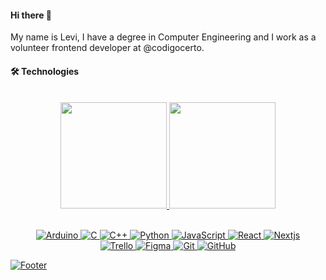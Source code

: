 <!-- Olá, seja bem vindo ao meu README @carlos-levi-->

#### Hi there 🦀

<!--⚡ Meu nome é Levi, sou formado em Engenharia de Computação e atuo como desenvolvedor frontend voluntário na @CodigoCerto.>

<!--Durante minha graduação, adquiri conhecimentos sólidos em **algoritmos e estruturas de dados, arquitetura e organização de computadores, eletrônica e inteligência artificial**. Essas experiências têm sido fundamentais para desenvolver meu raciocínio lógico e habilidades de resolução de problemas.-->


My name is Levi, I have a degree in Computer Engineering and I work as a volunteer frontend developer at @codigocerto.

<!--During my studies, I have gained solid knowledge in algorithms and data structures, computer architecture and organization, electronics, and artificial intelligence. These experiences have been crucial in developing my logical reasoning and problem-solving skills.-->

#### 🛠️ Technologies

<br>
<div align="center">
  <a href="https://github.com/carlos-levi">
  <img height="170em" src="https://github-readme-stats.vercel.app/api?username=carlos-levi&rank_icon=github&show_icons=true&theme=dracula&include_all_commits=true&border_radius=15&count_private=true&hide_border=true&title_color=87CEFA&icon_color=FFD700&layout=compact"/>
  <img height="170em" src="https://github-readme-stats.vercel.app/api/top-langs/?username=carlos-levi&size_weight=0.5&count_weight=0.5&layout=compact&langs_count=10&theme=dracula&hide_border=true&border_radius=10&title_color=87CEFA&icon_color=FFD700"/>
</div>
<br>

<p align="center" width="200">
  <img alt="Arduino" src="https://img.shields.io/badge/-Arduino-00979D?style=for-the-badge&logo=Arduino&logoColor=white"/>
  <img alt="C" src="https://img.shields.io/badge/c-%2300599C.svg?style=for-the-badge&logo=c&logoColor=white"/>
  <img alt="C++" src="https://img.shields.io/badge/c++-%2300599C.svg?style=for-the-badge&logo=c%2B%2B&logoColor=white"/>
  <img alt="Python" src="https://img.shields.io/badge/python-%2314354C.svg?style=for-the-badge&logo=python&logoColor=white"/>
  <img alt="JavaScript" src="https://img.shields.io/badge/javascript-%23323330.svg?style=for-the-badge&logo=javascript&logoColor=%23F7DF1E"/>
  <img alt="React" src="https://img.shields.io/badge/react-%2320232a.svg?style=for-the-badge&logo=react&logoColor=%2361DAFB"/>
  <img alt="Nextjs" src="https://img.shields.io/badge/Next-black?style=for-the-badge&logo=next.js&logoColor=white"/>
  <br>
  <img alt="Trello" src="https://img.shields.io/badge/Trello-%23026AA7.svg?style=for-the-badge&logo=Trello&logoColor=white"/>
  <img alt="Figma" src="https://img.shields.io/badge/-Figma-F24E1E?style=for-the-badge&logo=figma&logoColor=white"/>
  <img alt="Git" src="https://img.shields.io/badge/git-%23F05033.svg?style=for-the-badge&logo=git&logoColor=white"/>
  <img alt="GitHub" src="https://img.shields.io/badge/github-%23121011.svg?style=for-the-badge&logo=github&logoColor=white"/>
</p>

![Footer](https://capsule-render.vercel.app/api?type=waving&color=gradient&height=120&section=footer&width=100%)
